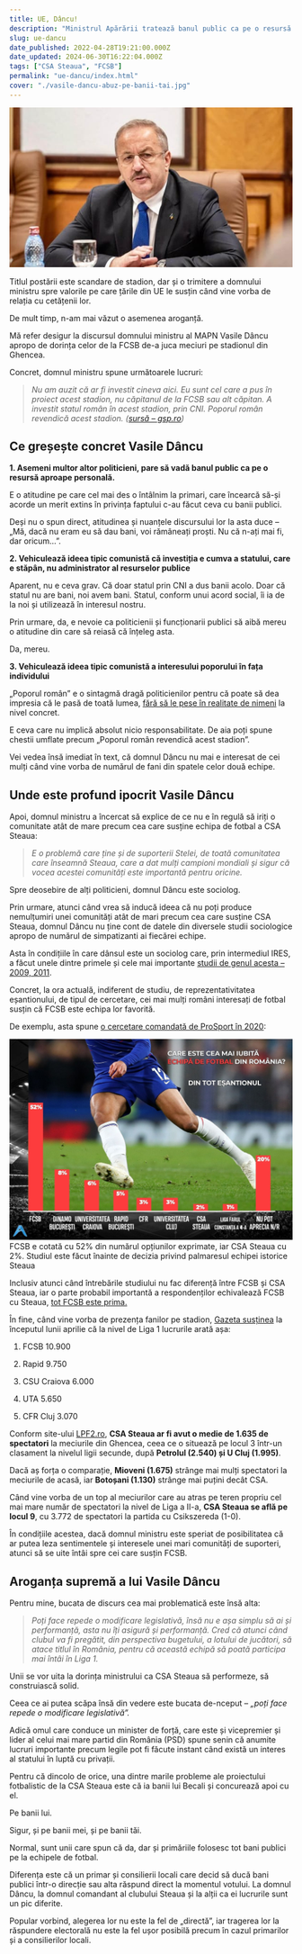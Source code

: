 ```yaml
---
title: UE, Dâncu!
description: "Ministrul Apărării tratează banul public ca pe o resursă aproape personală și dă impresia că vede statul drept stăpân pe investițiile publice, nu administrator bine intenționat."
slug: ue-dancu
date_published: 2022-04-28T19:21:00.000Z
date_updated: 2024-06-30T16:22:04.000Z
tags: ["CSA Steaua", "FCSB"]
permalink: "ue-dancu/index.html"
cover: "./vasile-dancu-abuz-pe-banii-tai.jpg"
---
```


![Vasile Dâncu, ministrul care decide finanțarea CSA Steaua pe banii românilor](./vasile-dancu-abuz-pe-banii-tai.jpg)


Titlul postării este scandare de stadion, dar și o trimitere a domnului ministru spre valorile pe care țările din UE le susțin când vine vorba de relația cu cetățenii lor. 

De mult timp, n-am mai văzut o asemenea aroganță.

Mă refer desigur la discursul domnului ministru al MAPN Vasile Dâncu apropo de dorința celor de la FCSB de-a juca meciuri pe stadionul din Ghencea.

Concret, domnul ministru spune următoarele lucruri:

> *Nu am auzit că ar fi investit cineva aici. Eu sunt cel care a pus în proiect acest stadion, nu căpitanul de la FCSB sau alt căpitan. A investit statul român în acest stadion, prin CNI. Poporul român revendică acest stadion. (*[*sursă – gsp.ro*](https://www.gsp.ro/fotbal/liga-2/ministrul-apararii-florin-tanase-fcsb-ghencea-csa-steaua-661897.html)*)*

## **Ce greșește concret Vasile Dâncu**

**1. Asemeni multor altor politicieni, pare să vadă banul public ca pe o resursă aproape personală.**

E o atitudine pe care cel mai des o întâlnim la primari, care încearcă să-și acorde un merit extins în privința faptului c-au făcut ceva cu banii publici.

Deși nu o spun direct, atitudinea și nuanțele discursului lor la asta duce – „Mă, dacă nu eram eu să dau bani, voi rămâneați proști. Nu că n-ați mai fi, dar oricum…”.

**2. Vehiculează ideea tipic comunistă că investiția e cumva a statului, care e stăpân, nu administrator al resurselor publice**

Aparent, nu e ceva grav. Că doar statul prin CNI a dus banii acolo. Doar că statul nu are bani, noi avem bani. Statul, conform unui acord social, îi ia de la noi și utilizează în interesul nostru.

Prin urmare, da, e nevoie ca politicienii și funcționarii publici să aibă mereu o atitudine din care să reiasă că înțeleg asta. 

Da, mereu.

**3. Vehiculează ideea tipic comunistă a interesului poporului în fața individului**

„Poporul român” e o sintagmă dragă politicienilor pentru că poate să dea impresia că le pasă de toată lumea, [fără să le pese în realitate de nimeni](https://www.facebook.com/kala.snikov.77/posts/2200362803436518v) la nivel concret.

E ceva care nu implică absolut nicio responsabilitate. De aia poți spune chestii umflate precum „Poporul român revendică acest stadion”.

Vei vedea însă imediat în text, că domnul Dâncu nu mai e interesat de cei mulți când vine vorba de numărul de fani din spatele celor două echipe.

## **Unde este profund ipocrit Vasile Dâncu**

Apoi, domnul ministru a încercat să explice de ce nu e în regulă să iriți o comunitate atât de mare precum cea care susține echipa de fotbal a CSA Steaua:

> *E o problemă care ține și de suporterii Stelei, de toată comunitatea care înseamnă Steaua, care a dat mulți campioni mondiali și sigur că vocea acestei comunități este importantă pentru oricine.*

Spre deosebire de alți politicieni, domnul Dâncu este sociolog.

Prin urmare, atunci când vrea să inducă ideea că nu poți produce nemulțumiri unei comunități atât de mari precum cea care susține CSA Steaua, domnul Dâncu nu ține cont de datele din diversele studii sociologice apropo de numărul de simpatizanti ai fiecărei echipe.

Asta în condițiile în care dânsul este un sociolog care, prin intermediul IRES, a făcut unele dintre primele și cele mai importante [studii de genul acesta – 2009, 2011](https://ires.ro/uploads/articole/ires_romanii-si-fotbalul_consum_perceptii_atitudini-2011.pdf).

Concret, la ora actuală, indiferent de studiu, de reprezentativitatea eșantionului, de tipul de cercetare, cei mai mulți români interesați de fotbal susțin că FCSB este echipa lor favorită.

De exemplu, asta spune [o cercetare comandată de ProSport în 2020](https://www.prosport.ro/fotbal-intern/liga-1/oamenii-au-ales-cea-mai-iubita-echipa-de-fotbal-din-romania-fcsb-a-zdrobit-csa-steaua-intr-un-sondaj-comandat-de-prosport-reactia-lui-gigi-becali-sa-nu-zica-talpan-ca-v-am-pus-eu-19043214):

![Studiu echipa cu cei mai mulți suporteri](./echipa-cu-cei-mai-multi-suporteri.jpg)FCSB e cotată cu 52% din numărul opțiunilor exprimate, iar CSA Steaua cu 2%. Studiul este făcut înainte de decizia privind palmaresul echipei istorice Steaua

Inclusiv atunci când întrebările studiului nu fac diferență între FCSB și CSA Steaua, iar o parte probabil importantă a respondenților echivalează FCSB cu Steaua, [tot FCSB este prima.](https://www.sport.ro/fotbal-intern/studiu-fcsb-isi-confirma-suprematia-in-romania-dinamo-este-revelatia.html)

În fine, când vine vorba de prezența fanilor pe stadion, [Gazeta susținea](https://www.gsp.ro/fotbal/liga-1/fcsb-dinamo-cfr-rapid-suporteri-659799.html) la începutul lunii aprilie că la nivel de Liga 1 lucrurile arată așa:

1. FCSB                   10.900

2. Rapid                   9.750

3. CSU Craiova             6.000

4. UTA                     5.650

5. CFR Cluj                3.070

Conform site-ului [LPF2.ro](https://lpf2.ro/liga2/html/clasament_spectatori), **CSA Steaua ar fi avut o medie de 1.635 de spectatori** la meciurile din Ghencea, ceea ce o situează pe locul 3 într-un clasament la nivelul ligii secunde, după **Petrolul (2.540) și U Cluj (1.995)**.

Dacă aș forța o comparație, **Mioveni (1.675)** strânge mai mulți spectatori la meciurile de acasă, iar **Botoșani (1.130)** strânge mai puțini decât CSA.

Când vine vorba de un top al meciurilor care au atras pe teren propriu cel mai mare număr de spectatori la nivel de Liga a II-a, **CSA Steaua se află pe locul 9**, cu 3.772 de spectatori la partida cu Csikszereda (1-0).

În condițiile acestea, dacă domnul ministru este speriat de posibilitatea că ar putea leza sentimentele și interesele unei mari comunități de suporteri, atunci să se uite întâi spre cei care susțin FCSB.

## **Aroganța supremă a lui Vasile Dâncu**

Pentru mine, bucata de discurs cea mai problematică este însă alta:

> *Poți face repede o modificare legislativă, însă nu e așa simplu să ai și performanță, asta nu îți asigură și performanță. Cred că atunci când clubul va fi pregătit, din perspectiva bugetului, a lotului de jucători, să atace titlul în România, pentru că această echipă să poată participa mai întâi în Liga 1.*

Unii se vor uita la dorința ministrului ca CSA Steaua să performeze, să construiască solid.

Ceea ce ai putea scăpa însă din vedere este bucata de-nceput – *„poți face repede o modificare legislativă”.*

Adică omul care conduce un minister de forță, care este și vicepremier și lider al celui mai mare partid din România (PSD) spune senin că anumite lucruri importante precum legile pot fi făcute instant când există un interes al statului în luptă cu privații.

Pentru că dincolo de orice, una dintre marile probleme ale proiectului fotbalistic de la CSA Steaua este că ia banii lui Becali și concurează apoi cu el.

Pe banii lui.

Sigur, și pe banii mei, și pe banii tăi.

Normal, sunt unii care spun că da, dar și primăriile folosesc tot bani publici pe la echipele de fotbal.

Diferența este că un primar și consilierii locali care decid să ducă bani publici într-o direcție sau alta răspund direct la momentul votului. La domnul Dâncu, la domnul comandant al clubului Steaua și la alții ca ei lucrurile sunt un pic diferite.

Popular vorbind, alegerea lor nu este la fel de „directă”, iar tragerea lor la răspundere electorală nu este la fel ușor posibilă precum în cazul primarilor și a consilierilor locali.
